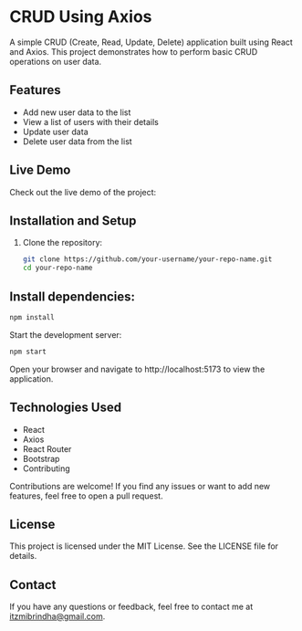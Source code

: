 # CRUD Using Axios

A simple CRUD (Create, Read, Update, Delete) application built using React and Axios. This project demonstrates how to perform basic CRUD operations on user data.

## Features

- Add new user data to the list
- View a list of users with their details
- Update user data
- Delete user data from the list

## Live Demo

Check out the live demo of the project: 


## Installation and Setup

1. Clone the repository:

   ```bash
   git clone https://github.com/your-username/your-repo-name.git
   cd your-repo-name
   ```

## Install dependencies:

```bash
npm install
```

Start the development server:

```bash
npm start
```

Open your browser and navigate to http://localhost:5173 to view the application.

## Technologies Used

- React
- Axios
- React Router
- Bootstrap
- Contributing

Contributions are welcome! If you find any issues or want to add new features, feel free to open a pull request.

## License

This project is licensed under the MIT License. See the LICENSE file for details.

## Contact

If you have any questions or feedback, feel free to contact me at itzmibrindha@gmail.com.
